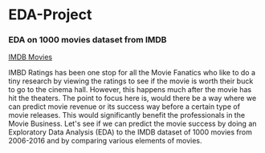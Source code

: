# EDA-Project

### EDA on 1000 movies dataset from IMDB

[IMDB Movies](C:%5CUsers%5Cvins_%5COneDrive%5CDocuments%5CINSAID%20Data%20Science%5CProject%201%5CIMDB%20movies)

IMBD Ratings has been one stop for all the Movie Fanatics who like to do a tiny research by viewing the ratings to see if the movie is worth their buck to go to the cinema hall. However, this happens much after the movie has hit the theaters.
The point to focus here is, would there be a way where we can predict movie revenue or its success way before a certain type of movie releases. This would significantly benefit the professionals in the Movie Business.
Let's see if we can predict the movie success by doing an Exploratory Data Analysis (EDA) to the IMDB dataset of 1000 movies from 2006-2016 and by comparing various elements of movies.

